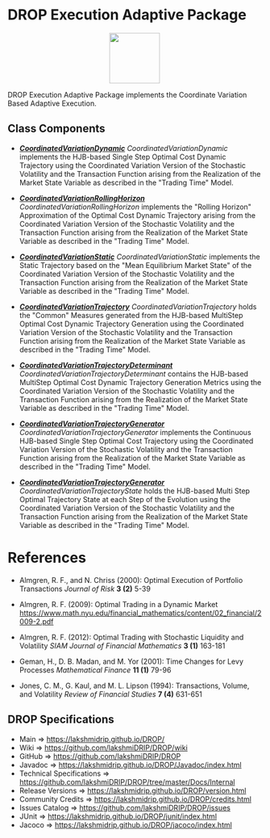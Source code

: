# DROP Execution Adaptive Package

<p align="center"><img src="https://github.com/lakshmiDRIP/DROP/blob/master/DRIP_Logo.gif?raw=true" width="100"></p>

DROP Execution Adaptive Package implements the Coordinate Variation Based Adaptive Execution.

## Class Components

 * [***CoordinatedVariationDynamic***](https://github.com/lakshmiDRIP/DROP/tree/master/src/main/java/org/drip/execution/adaptive/CoordinatedVariationDynamic.java)
 <i>CoordinatedVariationDynamic</i> implements the HJB-based Single Step Optimal Cost Dynamic Trajectory
 using the Coordinated Variation Version of the Stochastic Volatility and the Transaction Function arising
 from the Realization of the Market State Variable as described in the "Trading Time" Model.

 * [***CoordinatedVariationRollingHorizon***](https://github.com/lakshmiDRIP/DROP/tree/master/src/main/java/org/drip/execution/adaptive/CoordinatedVariationRollingHorizon.java)
 <i>CoordinatedVariationRollingHorizon</i> implements the "Rolling Horizon" Approximation of the Optimal Cost
  Dynamic Trajectory arising from the Coordinated Variation Version of the Stochastic Volatility and the
  Transaction Function arising from the Realization of the Market State Variable as described in the "Trading
  Time" Model.

 * [***CoordinatedVariationStatic***](https://github.com/lakshmiDRIP/DROP/tree/master/src/main/java/org/drip/execution/adaptive/CoordinatedVariationStatic.java)
 <i>CoordinatedVariationStatic</i> implements the Static Trajectory based on the "Mean Equilibrium Market
 State" of the Coordinated Variation Version of the Stochastic Volatility and the Transaction Function
 arising from the Realization of the Market State Variable as described in the "Trading Time" Model.

 * [***CoordinatedVariationTrajectory***](https://github.com/lakshmiDRIP/DROP/tree/master/src/main/java/org/drip/execution/adaptive/CoordinatedVariationTrajectory.java)
 <i>CoordinatedVariationTrajectory</i> holds the "Common" Measures generated from the HJB-based MultiStep
 Optimal Cost Dynamic Trajectory Generation using the Coordinated Variation Version of the Stochastic
 Volatility and the Transaction Function arising from the Realization of the Market State Variable as
 described in the "Trading Time" Model.

 * [***CoordinatedVariationTrajectoryDeterminant***](https://github.com/lakshmiDRIP/DROP/tree/master/src/main/java/org/drip/execution/adaptive/CoordinatedVariationTrajectoryDeterminant.java)
 <i>CoordinatedVariationTrajectoryDeterminant</i> contains the HJB-based MultiStep Optimal Cost Dynamic
 Trajectory Generation Metrics using the Coordinated Variation Version of the Stochastic Volatility and the
 Transaction Function arising from the Realization of the Market State Variable as described in the "Trading
 Time" Model.

 * [***CoordinatedVariationTrajectoryGenerator***](https://github.com/lakshmiDRIP/DROP/tree/master/src/main/java/org/drip/execution/adaptive/CoordinatedVariationTrajectoryGenerator.java)
 <i>CoordinatedVariationTrajectoryGenerator</i> implements the Continuous HJB-based Single Step Optimal Cost
 Trajectory using the Coordinated Variation Version of the Stochastic Volatility and the Transaction Function
 arising from the Realization of the Market State Variable as described in the "Trading Time" Model.

 * [***CoordinatedVariationTrajectoryGenerator***](https://github.com/lakshmiDRIP/DROP/tree/master/src/main/java/org/drip/execution/adaptive/CoordinatedVariationTrajectoryGenerator.java)
 <i>CoordinatedVariationTrajectoryState</i> holds the HJB-based Multi Step Optimal Trajectory State at each
 Step of the Evolution using the Coordinated Variation Version of the Stochastic Volatility and the
 Transaction Function arising from the Realization of the Market State Variable as described in the "Trading
 Time" Model.


# References

 * Almgren, R. F., and N. Chriss (2000): Optimal Execution of Portfolio Transactions <i>Journal of Risk</i>
 	<b>3 (2)</b> 5-39

 * Almgren, R. F. (2009): Optimal Trading in a Dynamic Market
 	https://www.math.nyu.edu/financial_mathematics/content/02_financial/2009-2.pdf

 * Almgren, R. F. (2012): Optimal Trading with Stochastic Liquidity and Volatility <i>SIAM Journal of
 	Financial Mathematics</i> <b>3 (1)</b> 163-181

 * Geman, H., D. B. Madan, and M. Yor (2001): Time Changes for Levy Processes <i>Mathematical Finance</i>
 	<b>11 (1)</b> 79-96

 * Jones, C. M., G. Kaul, and M. L. Lipson (1994): Transactions, Volume, and Volatility <i>Review of
 	Financial Studies</i> <b>7 (4)</b> 631-651


## DROP Specifications

 * Main                     => https://lakshmidrip.github.io/DROP/
 * Wiki                     => https://github.com/lakshmiDRIP/DROP/wiki
 * GitHub                   => https://github.com/lakshmiDRIP/DROP
 * Javadoc                  => https://lakshmidrip.github.io/DROP/Javadoc/index.html
 * Technical Specifications => https://github.com/lakshmiDRIP/DROP/tree/master/Docs/Internal
 * Release Versions         => https://lakshmidrip.github.io/DROP/version.html
 * Community Credits        => https://lakshmidrip.github.io/DROP/credits.html
 * Issues Catalog           => https://github.com/lakshmiDRIP/DROP/issues
 * JUnit                    => https://lakshmidrip.github.io/DROP/junit/index.html
 * Jacoco                   => https://lakshmidrip.github.io/DROP/jacoco/index.html
